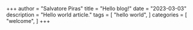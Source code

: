 +++
author = "Salvatore Piras"
title = "Hello blog!"
date = "2023-03-03"
description = "Hello world article."
tags = [
    "hello world",
]
categories = [
    "welcome",
]
+++
